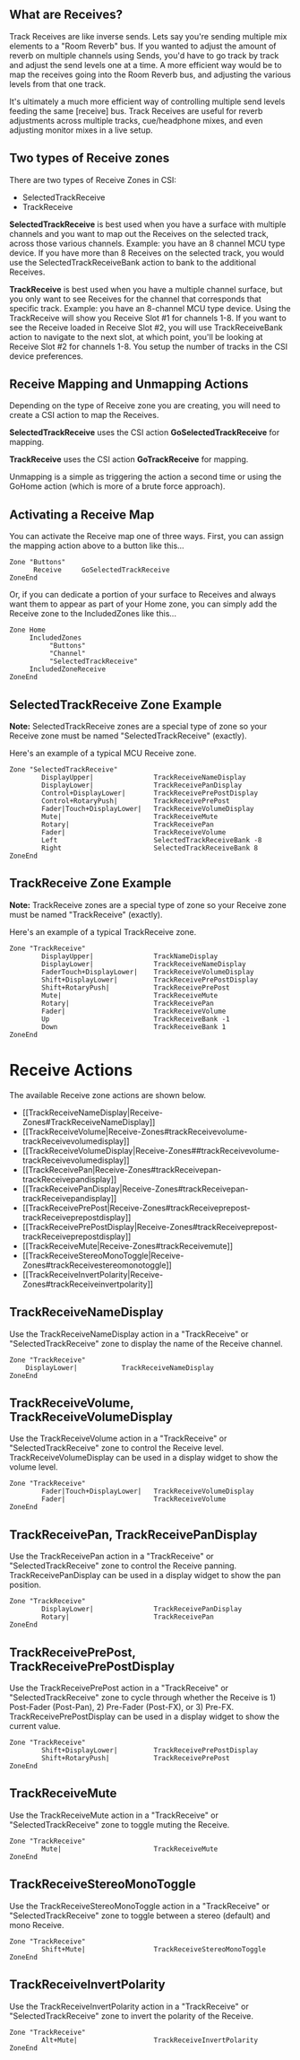 ## What are Receives?
Track Receives are like inverse sends. Lets say you're sending multiple mix elements to a "Room Reverb" bus. If you wanted to adjust the amount of reverb on multiple channels using Sends, you'd have to go track by track and adjust the send levels one at a time. A more efficient way would be to map the receives going into the Room Reverb bus, and adjusting the various levels from that one track.

It's ultimately a much more efficient way of controlling multiple send levels feeding the same [receive] bus. Track Receives are useful for reverb adjustments across multiple tracks, cue/headphone mixes, and even adjusting monitor mixes in a live setup.

## Two types of Receive zones
There are two types of Receive Zones in CSI:

* SelectedTrackReceive 
* TrackReceive

**SelectedTrackReceive** is best used when you have a surface with multiple channels and you want to map out the Receives on the selected track, across those various channels. Example: you have an 8 channel MCU type device. If you have more than 8 Receives on the selected track, you would use the SelectedTrackReceiveBank action to bank to the additional Receives. 

**TrackReceive** is best used when you have a multiple channel surface, but you only want to see Receives for the channel that corresponds that specific track. Example: you have an 8-channel MCU type device. Using the TrackReceive will show you Receive Slot #1 for channels 1-8. If you want to see the Receive loaded in Receive Slot #2, you will use TrackReceiveBank action to navigate to the next slot, at which point, you'll be looking at Receive Slot #2 for channels 1-8. You setup the number of tracks in the CSI device preferences.


## Receive Mapping and Unmapping Actions
Depending on the type of Receive zone you are creating, you will need to create a CSI action to map the Receives. 

**SelectedTrackReceive** uses the CSI action **GoSelectedTrackReceive** for mapping. 

**TrackReceive** uses the CSI action **GoTrackReceive** for mapping.

Unmapping is a simple as triggering the action a second time or using the GoHome action (which is more of a brute force approach). 

## Activating a Receive Map
You can activate the Receive map one of three ways. First, you can assign the mapping action above to a button like this...
```
Zone "Buttons"
      Receive     GoSelectedTrackReceive
ZoneEnd
```

Or, if you can dedicate a portion of your surface to Receives and always want them to appear as part of your Home zone, you can simply add the Receive zone to the IncludedZones like this...
```
Zone Home
     IncludedZones
          "Buttons"
          "Channel"
          "SelectedTrackReceive"
     IncludedZoneReceive
ZoneEnd
```

## SelectedTrackReceive Zone Example
**Note:** SelectedTrackReceive zones are a special type of zone so your Receive zone must be named "SelectedTrackReceive" (exactly).

Here's an example of a typical MCU Receive zone.
```
Zone "SelectedTrackReceive"
        DisplayUpper|               TrackReceiveNameDisplay
        DisplayLower|               TrackReceivePanDisplay
        Control+DisplayLower|       TrackReceivePrePostDisplay
        Control+RotaryPush|         TrackReceivePrePost
        Fader|Touch+DisplayLower|   TrackReceiveVolumeDisplay
        Mute|                       TrackReceiveMute
        Rotary|                     TrackReceivePan        
        Fader|                      TrackReceiveVolume
        Left                        SelectedTrackReceiveBank -8
        Right                       SelectedTrackReceiveBank 8
ZoneEnd
```

## TrackReceive Zone Example
**Note:** TrackReceive zones are a special type of zone so your Receive zone must be named "TrackReceive" (exactly).

Here's an example of a typical TrackReceive zone.
```
Zone "TrackReceive"
        DisplayUpper|               TrackNameDisplay
        DisplayLower|               TrackReceiveNameDisplay
        FaderTouch+DisplayLower|    TrackReceiveVolumeDisplay
        Shift+DisplayLower|         TrackReceivePrePostDisplay
        Shift+RotaryPush|           TrackReceivePrePost
        Mute|                       TrackReceiveMute
        Rotary|                     TrackReceivePan
        Fader|                      TrackReceiveVolume
        Up                          TrackReceiveBank -1
        Down                        TrackReceiveBank 1
ZoneEnd
```

# Receive Actions
The available Receive zone actions are shown below.

* [[TrackReceiveNameDisplay|Receive-Zones#TrackReceiveNameDisplay]]
* [[TrackReceiveVolume|Receive-Zones#trackReceivevolume-trackReceivevolumedisplay]]
* [[TrackReceiveVolumeDisplay|Receive-Zones##trackReceivevolume-trackReceivevolumedisplay]]
* [[TrackReceivePan|Receive-Zones#trackReceivepan-trackReceivepandisplay]]
* [[TrackReceivePanDisplay|Receive-Zones#trackReceivepan-trackReceivepandisplay]]
* [[TrackReceivePrePost|Receive-Zones#trackReceiveprepost-trackReceiveprepostdisplay]]
* [[TrackReceivePrePostDisplay|Receive-Zones#trackReceiveprepost-trackReceiveprepostdisplay]]
* [[TrackReceiveMute|Receive-Zones#trackReceivemute]]
* [[TrackReceiveStereoMonoToggle|Receive-Zones#trackReceivestereomonotoggle]]
* [[TrackReceiveInvertPolarity|Receive-Zones#trackReceiveinvertpolarity]]

## TrackReceiveNameDisplay
Use the TrackReceiveNameDisplay action in a "TrackReceive" or "SelectedTrackReceive" zone to display the name of the Receive channel.
```
Zone "TrackReceive"
	DisplayLower| 		    TrackReceiveNameDisplay
ZoneEnd
```

## TrackReceiveVolume, TrackReceiveVolumeDisplay
Use the TrackReceiveVolume action in a "TrackReceive" or "SelectedTrackReceive" zone to control the Receive level. TrackReceiveVolumeDisplay can be used in a display widget to show the volume level.
```
Zone "TrackReceive"
    	Fader|Touch+DisplayLower|   TrackReceiveVolumeDisplay
    	Fader|                      TrackReceiveVolume
ZoneEnd
```

## TrackReceivePan, TrackReceivePanDisplay
Use the TrackReceivePan action in a "TrackReceive" or "SelectedTrackReceive" zone to control the Receive panning. TrackReceivePanDisplay can be used in a display widget to show the pan position.
```
Zone "TrackReceive"
    	DisplayLower|               TrackReceivePanDisplay
    	Rotary|                     TrackReceivePan
ZoneEnd
```

## TrackReceivePrePost, TrackReceivePrePostDisplay
Use the TrackReceivePrePost action in a "TrackReceive" or "SelectedTrackReceive" zone to cycle through whether the Receive is 1) Post-Fader (Post-Pan), 2) Pre-Fader (Post-FX), or 3) Pre-FX. TrackReceivePrePostDisplay can be used in a display widget to show the current value.
```
Zone "TrackReceive"
    	Shift+DisplayLower|         TrackReceivePrePostDisplay
    	Shift+RotaryPush|           TrackReceivePrePost
ZoneEnd
```

## TrackReceiveMute
Use the TrackReceiveMute action in a "TrackReceive" or "SelectedTrackReceive" zone to toggle muting the Receive.
```
Zone "TrackReceive"
    	Mute|                       TrackReceiveMute
ZoneEnd
```

## TrackReceiveStereoMonoToggle
Use the TrackReceiveStereoMonoToggle action in a "TrackReceive" or "SelectedTrackReceive" zone to toggle between a stereo (default) and mono Receive.
```
Zone "TrackReceive"
    	Shift+Mute|                 TrackReceiveStereoMonoToggle
ZoneEnd
```

## TrackReceiveInvertPolarity
Use the TrackReceiveInvertPolarity action in a "TrackReceive" or "SelectedTrackReceive" zone to invert the polarity of the Receive.
```
Zone "TrackReceive"
    	Alt+Mute|                   TrackReceiveInvertPolarity
ZoneEnd
```